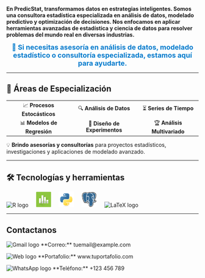 
<p align="left">
  <strong>En PredicStat, transformamos datos en estrategias inteligentes. Somos una consultora estadística especializada en análisis de datos, modelado predictivo y optimización de decisiones. Nos enfocamos en aplicar herramientas avanzadas de estadística y ciencia de datos para resolver problemas del mundo real en diversas industrias.</strong><br>

  <p align="center">
  <strong><span style="color:#007acc; font-size: 18px;">
  📢 Si necesitas asesoría en análisis de datos, modelado estadístico o consultoría especializada, estamos aquí para ayudarte.
  </span></strong>
</p>

   
</p>

---

## 🚀 **Áreas de Especialización**  

<table align="center">
  <tr>
    <td align="center">📈 <strong>Procesos Estocásticos</strong></td>
    <td align="center">🔍 <strong>Análisis de Datos</strong></td>
    <td align="center">⏳ <strong>Series de Tiempo</strong></td>
  </tr>
  <tr>
    <td align="center">📊 <strong>Modelos de Regresión</strong></td>
    <td align="center">🧪 <strong>Diseño de Experimentos</strong></td>
    <td align="center">🏆 <strong>Análisis Multivariado</strong></td>
  </tr>
</table> 

💡 **Brindo asesorías y consultorías** para proyectos estadísticos, investigaciones y aplicaciones de modelado avanzado.

---

## 🛠️ Tecnologías y herramientas  

<div align="left">
  <img src="https://www.r-project.org/Rlogo.png" height="40" alt="R logo" />
  <img width="12" />
  <img src="https://github.com/PredicStat/PredicStat/blob/main/Minitab.png?raw=true" height="40" alt="Minitab logo" />
  <img width="12" />
  <img src="https://raw.githubusercontent.com/devicons/devicon/master/icons/python/python-original.svg" height="40" alt="Python logo" />
  <img width="12" />
  <img src="https://raw.githubusercontent.com/devicons/devicon/master/icons/postgresql/postgresql-original.svg" height="40" alt="PostgreSQL logo" />
  <img width="12" />
  <img src="https://upload.wikimedia.org/wikipedia/commons/9/92/LaTeX_logo.svg" height="40" alt="LaTeX logo" />
</div>

---

## Contactanos 
<p align="left">
  <img src="https://cdn.jsdelivr.net/gh/devicons/devicon/icons/google/google-original.svg" height="20" alt="Gmail logo"/>  
  **Correo:** tuemail@example.com  
</p>

<p align="left">
  <img src="https://cdn.jsdelivr.net/gh/devicons/devicon/icons/chrome/chrome-original.svg" height="20" alt="Web logo"/>  
  **Portafolio:** www.tuportafolio.com  
</p>

<p align="left">
  <img src="https://upload.wikimedia.org/wikipedia/commons/6/6b/WhatsApp.svg" height="20" alt="WhatsApp logo"/>  
  **Teléfono:** +123 456 789  
</p>
